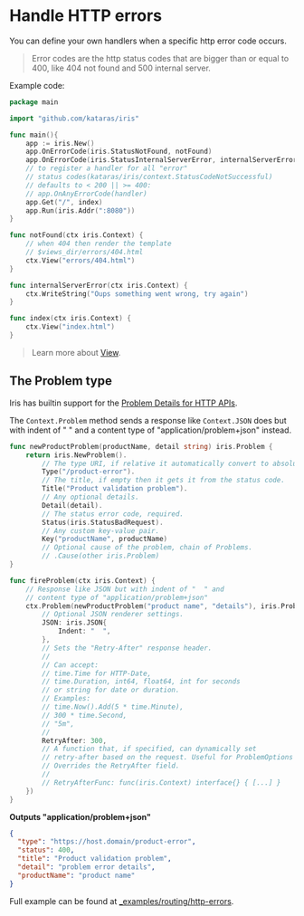 # Handle HTTP errors

You can define your own handlers when a specific http error code occurs.

> Error codes are the http status codes that are bigger than or equal to 400, like 404 not found and 500 internal server.

Example code:

```go
package main

import "github.com/kataras/iris"

func main(){
    app := iris.New()
    app.OnErrorCode(iris.StatusNotFound, notFound)
    app.OnErrorCode(iris.StatusInternalServerError, internalServerError)
    // to register a handler for all "error"
    // status codes(kataras/iris/context.StatusCodeNotSuccessful)
    // defaults to < 200 || >= 400:
    // app.OnAnyErrorCode(handler)
    app.Get("/", index)
    app.Run(iris.Addr(":8080"))
}

func notFound(ctx iris.Context) {
    // when 404 then render the template
    // $views_dir/errors/404.html
    ctx.View("errors/404.html")
}

func internalServerError(ctx iris.Context) {
    ctx.WriteString("Oups something went wrong, try again")
}

func index(ctx iris.Context) {
    ctx.View("index.html")
}
```

> Learn more about [View](../view.md).

## The Problem type

Iris has builtin support for the [Problem Details for HTTP APIs](https://tools.ietf.org/html/rfc7807).

The `Context.Problem` method sends a response like `Context.JSON` does but with indent of "  " and
a content type of "application/problem+json" instead.

```go
func newProductProblem(productName, detail string) iris.Problem {
    return iris.NewProblem().
        // The type URI, if relative it automatically convert to absolute.
        Type("/product-error"). 
        // The title, if empty then it gets it from the status code.
        Title("Product validation problem").
        // Any optional details.
        Detail(detail).
        // The status error code, required.
        Status(iris.StatusBadRequest).
        // Any custom key-value pair.
        Key("productName", productName)
        // Optional cause of the problem, chain of Problems.
        // .Cause(other iris.Problem)
}

func fireProblem(ctx iris.Context) {
    // Response like JSON but with indent of "  " and
    // content type of "application/problem+json"
    ctx.Problem(newProductProblem("product name", "details"), iris.ProblemOptions{
        // Optional JSON renderer settings.
        JSON: iris.JSON{
            Indent: "  ",
        },
        // Sets the "Retry-After" response header.
        //
        // Can accept:
        // time.Time for HTTP-Date,
        // time.Duration, int64, float64, int for seconds
        // or string for date or duration.
        // Examples:
        // time.Now().Add(5 * time.Minute),
        // 300 * time.Second,
        // "5m",
        //
        RetryAfter: 300,
        // A function that, if specified, can dynamically set
        // retry-after based on the request. Useful for ProblemOptions reusability.
        // Overrides the RetryAfter field.
        //
        // RetryAfterFunc: func(iris.Context) interface{} { [...] }
    })
}
```

**Outputs "application/problem+json"**

```json
{
  "type": "https://host.domain/product-error",
  "status": 400,
  "title": "Product validation problem",
  "detail": "problem error details",
  "productName": "product name"
}
```

Full example can be found at [_examples/routing/http-errors](https://github.com/kataras/iris/blob/master/_examples/routing/http-errors/main.go).
